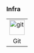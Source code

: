 ### Infra

<table><tbody>
<tr>
<td>
<div align="center"><a href="[https://git-scm.com/](https://git-scm.com/)" target="_blank"> <img src="[https://www.vectorlogo.zone/logos/git-scm/git-scm-icon.svg](https://git-scm.com/images/logo@2x.png)" alt="git" width="40" height="40"/> </a></div>
</td>
</tr>
<tr>
<td align = "center">Git</td>
</tr>
</tbody></table>
